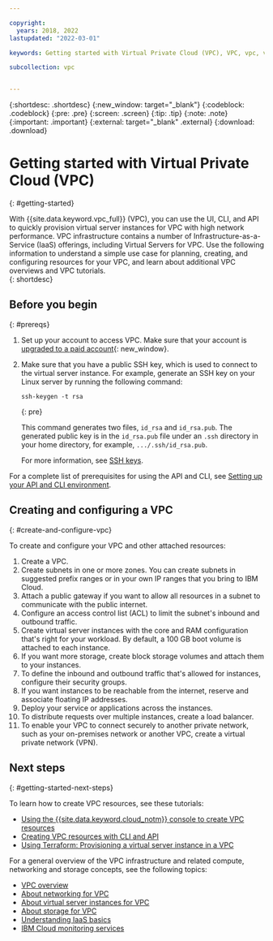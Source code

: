 ```yaml
---

copyright:
  years: 2018, 2022
lastupdated: "2022-03-01"

keywords: Getting started with Virtual Private Cloud (VPC), VPC, vpc, virtual private cloud, IBM Cloud, Virtual Private Cloud, getting started, permissions, infrastructure, iaas, IaaS, Infrastructure as a Service, SSH key, CLI, API, console, public gateway, floating IP, IP ranges, BYoIP, generation 2, gen 2, gen2, virtual servers, virtual server instances, instances. vsi, virtual machines, server, get started

subcollection: vpc


---
```


{:shortdesc: .shortdesc}
{:new_window: target="_blank"}
{:codeblock: .codeblock}
{:pre: .pre}
{:screen: .screen}
{:tip: .tip}
{:note: .note}
{:important: .important}
{:external: target="_blank" .external}
{:download: .download}

# Getting started with Virtual Private Cloud (VPC)
{: #getting-started}

With {{site.data.keyword.vpc_full}} (VPC), you can use the UI, CLI, and API to quickly provision virtual server instances for VPC with high network performance. VPC infrastructure contains a number of Infrastructure-as-a-Service (IaaS) offerings, including Virtual Servers for VPC. Use the following information to understand a simple use case for planning, creating, and configuring resources for your VPC, and learn about additional VPC overviews and VPC tutorials.  
{: shortdesc}

## Before you begin
{: #prereqs}

1. Set up your account to access VPC. Make sure that your account is [upgraded to a paid account](/docs/account?topic=account-accountfaqs#changeacct){: new_window}. 

2. Make sure that you have a public SSH key, which is used to connect to the virtual server instance. For example, generate an SSH key on your Linux server by running the following command:

    ```
    ssh-keygen -t rsa
    ``` 
    {: pre}

   This command generates two files, `id_rsa` and `id_rsa.pub`. The generated public key is in the `id_rsa.pub` file under an ``.ssh`` directory in your home directory, for example, ``.../.ssh/id_rsa.pub``.

   For more information, see [SSH keys](/docs/vpc?topic=vpc-ssh-keys).

For a complete list of prerequisites for using the API and CLI, see [Setting up your API and CLI environment](/docs/vpc?topic=vpc-set-up-environment).

## Creating and configuring a VPC
{: #create-and-configure-vpc}

To create and configure your VPC and other attached resources:

1. Create a VPC.
2. Create subnets in one or more zones. You can create subnets in suggested prefix ranges or in your own IP ranges that you bring to IBM Cloud.
3. Attach a public gateway if you want to allow all resources in a subnet to communicate with the public internet.
1. Configure an access control list (ACL) to limit the subnet's inbound and outbound traffic.
4. Create virtual server instances with the core and RAM configuration that's right for your workload. By default, a 100 GB boot volume is attached to each instance.
5. If you want more storage, create block storage volumes and attach them to your instances.
1. To define the inbound and outbound traffic that's allowed for instances, configure their security groups.
1. If you want instances to be reachable from the internet, reserve and associate floating IP addresses.
5. Deploy your service or applications across the instances.
1. To distribute requests over multiple instances, create a load balancer.
1. To enable your VPC to connect securely to another private network, such as your on-premises network or another VPC, create a virtual private network (VPN).

## Next steps
{: #getting-started-next-steps}

To learn how to create VPC resources, see these tutorials:

* [Using the {{site.data.keyword.cloud_notm}} console to create VPC resources](/docs/vpc?topic=vpc-creating-a-vpc-using-the-ibm-cloud-console)
* [Creating VPC resources with CLI and API](/docs/vpc?topic=vpc-creating-vpc-resources-with-cli-and-api&interface=cli)
* [Using Terraform: Provisioning a virtual server instance in a VPC](/docs/ibm-cloud-provider-for-terraform?topic=ibm-cloud-provider-for-terraform-sample_vpc_config)

For a general overview of the VPC infrastructure and related compute, networking and storage concepts, see the following topics:

* [VPC overview](/docs/vpc?topic=vpc-about-vpc#about-vpc)
* [About networking for VPC](/docs/vpc?topic=vpc-about-networking-for-vpc)
* [About virtual server instances for VPC](/docs/vpc?topic=vpc-about-advanced-virtual-servers)
* [About storage for VPC](/docs/vpc?topic=vpc-block-storage-about)
* [Understanding IaaS basics](/docs/cloud-infrastructure?topic=cloud-infrastructure-getting-started-tutorial)
* [IBM Cloud monitoring services](/docs/cloud-infrastructure?topic=cloud-infrastructure-monitoring-iaas)

